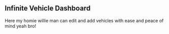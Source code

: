 ## Infinite Vehicle Dashboard

Here my homie willie man can edit and add vehicles with ease and peace of mind yeah bro!
